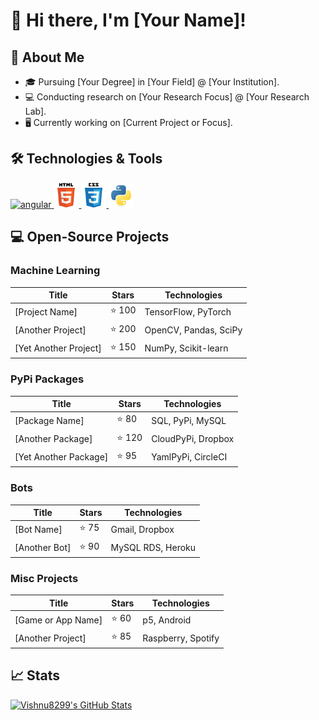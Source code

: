 # 👋 Hi there, I'm [Your Name]!

## 📖 About Me
- 🎓 Pursuing [Your Degree] in [Your Field] @ [Your Institution].
- 💻 Conducting research on [Your Research Focus] @ [Your Research Lab].
- 🖥️ Currently working on [Current Project or Focus].

## 🛠️ Technologies & Tools
<p align="left">
  <a href="https://angular.io" target="_blank" rel="noreferrer">
    <img src="https://angular.io/assets/images/logos/angular/angular.svg" alt="angular" width="40" height="40"/>
  </a>
  <a href="https://www.w3schools.com/html/" target="_blank" rel="noreferrer">
    <img src="https://raw.githubusercontent.com/devicons/devicon/master/icons/html5/html5-original-wordmark.svg" alt="html5" width="40" height="40"/>
  </a>
  <a href="https://www.w3schools.com/css/" target="_blank" rel="noreferrer">
    <img src="https://raw.githubusercontent.com/devicons/devicon/master/icons/css3/css3-original-wordmark.svg" alt="css3" width="40" height="40"/>
  </a>
  <a href="https://www.python.org" target="_blank" rel="noreferrer">
    <img src="https://raw.githubusercontent.com/devicons/devicon/master/icons/python/python-original.svg" alt="python" width="40" height="40"/>
  </a>
  <!-- Add more technologies and tools as needed -->
</p>

## 💻 Open-Source Projects

### Machine Learning
| Title                    | Stars | Technologies               |
|--------------------------|-------|----------------------------|
| [Project Name]           | ⭐️ 100| TensorFlow, PyTorch        |
| [Another Project]        | ⭐️ 200| OpenCV, Pandas, SciPy      |
| [Yet Another Project]    | ⭐️ 150| NumPy, Scikit-learn        |

### PyPi Packages
| Title                    | Stars | Technologies               |
|--------------------------|-------|----------------------------|
| [Package Name]           | ⭐️ 80 | SQL, PyPi, MySQL           |
| [Another Package]        | ⭐️ 120| CloudPyPi, Dropbox         |
| [Yet Another Package]    | ⭐️ 95 | YamlPyPi, CircleCI         |

### Bots
| Title                    | Stars | Technologies               |
|--------------------------|-------|----------------------------|
| [Bot Name]               | ⭐️ 75 | Gmail, Dropbox             |
| [Another Bot]            | ⭐️ 90 | MySQL RDS, Heroku          |

### Misc Projects
| Title                    | Stars | Technologies               |
|--------------------------|-------|----------------------------|
| [Game or App Name]       | ⭐️ 60 | p5, Android                |
| [Another Project]        | ⭐️ 85 | Raspberry, Spotify         |

## 📈 Stats
[![Vishnu8299's GitHub Stats](https://github-readme-stats.vercel.app/api?username=Vishnu8299&show_icons=true&hide_title=true&hide=prs,issues&count_private=true&include_all_commits=true)](https://github.com/Vishnu8299)
